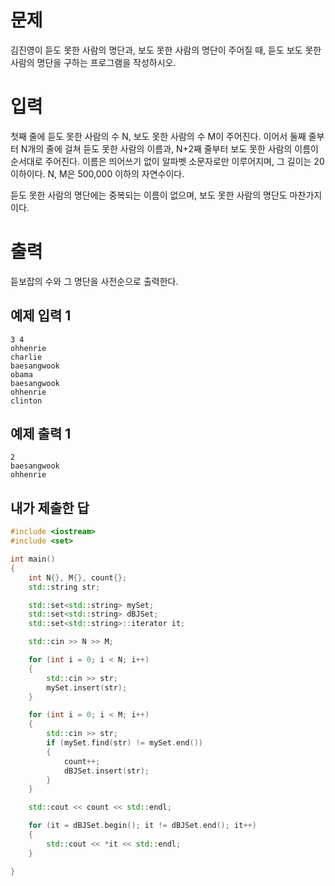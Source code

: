 문제
===============
김진영이 듣도 못한 사람의 명단과, 보도 못한 사람의 명단이 주어질 때, 듣도 보도 못한 사람의 명단을 구하는 프로그램을 작성하시오.

입력
============
첫째 줄에 듣도 못한 사람의 수 N, 보도 못한 사람의 수 M이 주어진다. 이어서 둘째 줄부터 N개의 줄에 걸쳐 듣도 못한 사람의 이름과, N+2째 줄부터 보도 못한 사람의 이름이 순서대로 주어진다. 이름은 띄어쓰기 없이 알파벳 소문자로만 이루어지며, 그 길이는 20 이하이다. N, M은 500,000 이하의 자연수이다.

듣도 못한 사람의 명단에는 중복되는 이름이 없으며, 보도 못한 사람의 명단도 마찬가지이다.

출력
==============
듣보잡의 수와 그 명단을 사전순으로 출력한다.

예제 입력 1 
------------
```
3 4
ohhenrie
charlie
baesangwook
obama
baesangwook
ohhenrie
clinton
```
예제 출력 1 
------------
```
2
baesangwook
ohhenrie
```

내가 제출한 답
--------------
```cpp
#include <iostream>
#include <set>

int main()
{
	int N{}, M{}, count{};
	std::string str;

	std::set<std::string> mySet;
	std::set<std::string> dBJSet;
	std::set<std::string>::iterator it;

	std::cin >> N >> M;

	for (int i = 0; i < N; i++)
	{
		std::cin >> str;
		mySet.insert(str);
	}

	for (int i = 0; i < M; i++)
	{
		std::cin >> str;
		if (mySet.find(str) != mySet.end())
		{
			count++;
			dBJSet.insert(str);
		}
	}

	std::cout << count << std::endl;

	for (it = dBJSet.begin(); it != dBJSet.end(); it++)
	{
		std::cout << *it << std::endl;
	}

}
```

